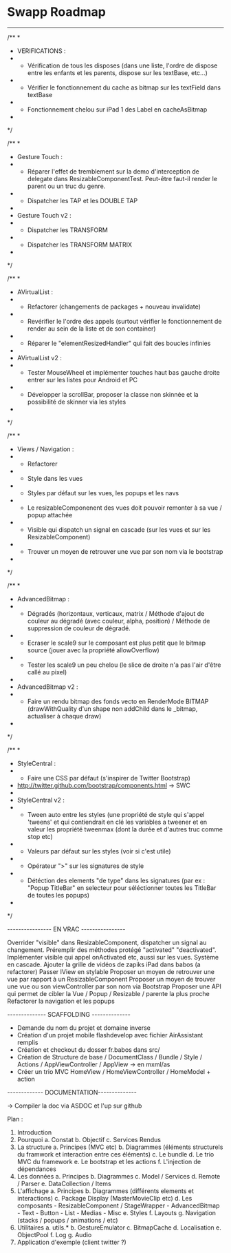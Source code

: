 # Swapp Roadmap

---

/**
 * 
 * VERIFICATIONS :
 * - Vérification de tous les disposes (dans une liste, l'ordre de dispose entre les enfants et les parents, dispose sur les textBase, etc...)
 * - Vérifier le fonctionnement du cache as bitmap sur les textField dans textBase
 * - Fonctionnement chelou sur iPad 1 des Label en cacheAsBitmap
 * 
 */

/**
 * 
 * Gesture Touch :
 * - Réparer l'effet de tremblement sur la demo d'interception de delegate dans ResizableComponentTest. Peut-être faut-il render le parent ou un truc du genre.
 * - Dispatcher les TAP et les DOUBLE TAP
 * 
 * Gesture Touch v2 :
 * - Dispatcher les TRANSFORM
 * - Dispatcher les TRANSFORM MATRIX
 * 
 */

/**
 * 
 * AVirtualList : 
 * - Refactorer (changements de packages + nouveau invalidate)
 * - Revérifier le l'ordre des appels (surtout vérifier le fonctionnement de render au sein de la liste et de son container)
 * - Réparer le "elementResizedHandler" qui fait des boucles infinies
 * 
 * AVirtualList v2 :
 * - Tester MouseWheel et implémenter touches haut bas gauche droite entrer sur les listes pour Android et PC
 * - Développer la scrollBar, proposer la classe non skinnée et la possibilité de skinner via les styles
 * 
 */

/**
 * 
 * Views / Navigation :
 * - Refactorer
 * - Style dans les vues
 * - Styles par défaut sur les vues, les popups et les navs
 * - Le resizableComponenent des vues doit pouvoir remonter à sa vue / popup attachée
 * - Visible qui dispatch un signal en cascade (sur les vues et sur les ResizableComponent)
 * - Trouver un moyen de retrouver une vue par son nom via le bootstrap
 * 
 */

/**
 * 
 * AdvancedBitmap :
 * - Dégradés (horizontaux, verticaux, matrix / Méthode d'ajout de couleur au dégradé (avec couleur, alpha, position) / Méthode de suppression de couleur de dégradé.
 * - Ecraser le scale9 sur le composant est plus petit que le bitmap source (jouer avec la propriété allowOverflow)
 * - Tester les scale9 un peu chelou (le slice de droite n'a pas l'air d'être callé au pixel)
 * 
 * AdvancedBitmap v2 :
 * - Faire un rendu bitmap des fonds vecto en RenderMode BITMAP (drawWithQuality d'un shape non addChild dans le _bitmap, actualiser à chaque draw)
 *
 */

/**
 * 
 * StyleCentral : 
 * - Faire une CSS par défaut (s'inspirer de Twitter Bootstrap)
 * http://twitter.github.com/bootstrap/components.html -> SWC
 * 
 * StyleCentral v2 :
 * - Tween auto entre les styles (une propriété de style qui s'appel 'tweens' et qui contiendrait en clé les variables a tweener et en valeur les propriété tweenmax (dont la durée et d'autres truc comme stop etc)
 * - Valeurs par défaut sur les styles (voir si c'est utile)
 * - Opérateur ">" sur les signatures de style
 * - Détéction des elements "de type" dans les signatures (par ex : "Popup TitleBar" en selecteur pour séléctionner toutes les TitleBar de toutes les popups)
 * 
 */


---------------- EN VRAC ----------------

Overrider "visible" dans ResizableComponent, dispatcher un signal au changement. Préremplir des méthodes protégé "activated" "deactivated".
Implémenter visible qui appel onActivated etc, aussi sur les vues. Système en cascade.
Ajouter la grille de vidéos de zapiks iPad dans babos (a refactorer)
Passer IView en stylable
Proposer un moyen de retrouver une vue par rapport à un ResizableComponent
Proposer un moyen de trouver une vue ou son viewController par son nom via Bootstrap
Proposer une API qui permet de cibler la Vue / Popup / Resizable / parente la plus proche
Refactorer la navigation et les popups


-------------- SCAFFOLDING --------------

- Demande du nom du projet et domaine inverse
- Création d'un projet mobile flashdevelop avec fichier AirAssistant remplis
- Création et checkout du dosser fr.babos dans src/
- Création de Structure de base / DocumentClass / Bundle / Style / Actions / AppViewController / AppView -> en mxml/as
- Créer un trio MVC HomeView / HomeViewController / HomeModel + action


------------- DOCUMENTATION--------------

-> Compiler la doc via ASDOC et l'up sur github

Plan :
1. Introduction
2. Pourquoi
	a. Constat
	b. Objectif
	c. Services Rendus
3. La structure
	a. Principes (MVC etc)
	b. Diagrammes (éléments structurels du framwork et interaction entre ces éléments)
	c. Le bundle
	d. Le trio MVC du framework
	e. Le bootstrap et les actions
	f. L'injection de dépendances
4. Les données
	a. Principes
	b. Diagrammes
	c. Model / Services
	d. Remote / Parser
	e. DataCollection / Items
5. L'affichage
	a. Principes
	b. Diagrammes (différents elements et interactions)
	c. Package Display (MasterMovieClip etc)
	d. Les composants
		- ResizableComponent / StageWrapper
		- AdvancedBitmap
		- Text
		- Button
		- List
		- Medias
		- Misc
	e. Styles
	f. Layouts
	g. Navigation (stacks / popups / animations / etc)
6. Utilitaires
	a. utils.*
	b. GestureEmulator
	c. BitmapCache
	d. Localisation
	e. ObjectPool
	f. Log
	g. Audio
6. Application d'exemple (client twitter ?)